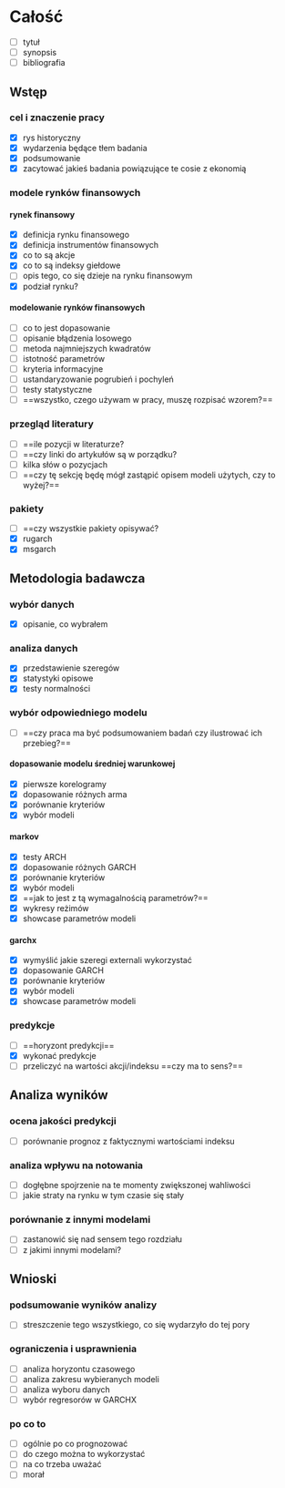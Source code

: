 # Całość
- [ ] tytuł
- [ ] synopsis
- [ ] bibliografia
## Wstęp
### cel i znaczenie pracy
- [x] rys historyczny
- [x] wydarzenia będące tłem badania
- [x] podsumowanie
- [x] zacytować jakieś badania powiązujące te cosie z ekonomią
### modele rynków finansowych
#### rynek finansowy
- [x] definicja rynku finansowego
- [x] definicja instrumentów finansowych
- [x] co to są akcje
- [x] co to są indeksy giełdowe
- [ ] opis tego, co się dzieje na rynku finansowym
- [x] podział rynku?
#### modelowanie rynków finansowych
- [ ] co to jest dopasowanie
- [ ] opisanie błądzenia losowego
- [ ] metoda najmniejszych kwadratów
- [ ] istotność parametrów
- [ ] kryteria informacyjne
- [ ] ustandaryzowanie pogrubień i pochyleń
- [ ] testy statystyczne
- [ ] ==wszystko, czego używam w pracy, muszę rozpisać wzorem?==
### przegląd literatury
- [ ] ==ile pozycji w literaturze?
- [ ] ==czy linki do artykułów są w porządku?
- [ ] kilka słów o pozycjach
- [ ] ==czy tę sekcję będę mógł zastąpić opisem modeli użytych, czy to wyżej?==
### pakiety
- [ ] ==czy wszystkie pakiety opisywać?
- [x] rugarch
- [x] msgarch
## Metodologia badawcza
### wybór danych
- [x] opisanie, co wybrałem
### analiza danych
- [x] przedstawienie szeregów
- [x] statystyki opisowe
- [x] testy normalności
### wybór odpowiedniego modelu
- [ ] ==czy praca ma być podsumowaniem badań czy ilustrować ich przebieg?==
#### dopasowanie modelu średniej warunkowej
- [x] pierwsze korelogramy
- [x] dopasowanie różnych arma
- [x] porównanie kryteriów
- [x] wybór modeli
#### markov
- [x] testy ARCH
- [x] dopasowanie różnych GARCH
- [x] porównanie kryteriów
- [x] wybór modeli
- [x] ==jak to jest z tą wymagalnością parametrów?==
- [x] wykresy reżimów
- [x] showcase parametrów modeli
#### garchx
- [x] wymyślić jakie szeregi externali wykorzystać
- [x] dopasowanie GARCH
- [x] porównanie kryteriów
- [x] wybór modeli
- [x] showcase parametrów modeli
### predykcje
- [ ] ==horyzont predykcji==
- [x] wykonać predykcje
- [ ] przeliczyć na wartości akcji/indeksu ==czy ma to sens?==
## Analiza wyników
### ocena jakości predykcji
- [ ] porównanie prognoz z faktycznymi wartościami indeksu
### analiza wpływu na notowania
- [ ] dogłębne spojrzenie na te momenty zwiększonej wahliwości
- [ ] jakie straty na rynku w tym czasie się stały
### porównanie z innymi modelami
- [ ] zastanowić się nad sensem tego rozdziału
- [ ] z jakimi innymi modelami?
## Wnioski
### podsumowanie wyników analizy
- [ ] streszczenie tego wszystkiego, co się wydarzyło do tej pory
### ograniczenia i usprawnienia
- [ ] analiza horyzontu czasowego
- [ ] analiza zakresu wybieranych modeli
- [ ] analiza wyboru danych
- [ ] wybór regresorów w GARCHX
### po co to
- [ ] ogólnie po co prognozować
- [ ] do czego można to wykorzystać
- [ ] na co trzeba uważać
- [ ] morał